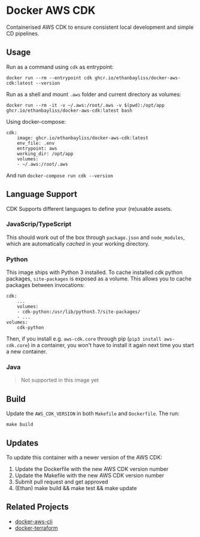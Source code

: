 # Docker AWS CDK
Containerised AWS CDK to ensure consistent local development and simple CD pipelines.

## Usage
Run as a command using `cdk` as entrypoint:

    docker run --rm --entrypoint cdk ghcr.io/ethanbayliss/docker-aws-cdk:latest --version

Run as a shell and mount `.aws` folder and current directory as volumes:

    docker run --rm -it -v ~/.aws:/root/.aws -v $(pwd):/opt/app ghcr.io/ethanbayliss/docker-aws-cdk:latest bash

Using docker-compose:

    cdk:
        image: ghcr.io/ethanbayliss/docker-aws-cdk:latest
        env_file: .env
        entrypoint: aws
        working_dir: /opt/app
        volumes:
        - ~/.aws:/root/.aws

And run `docker-compose run cdk --version`

## Language Support

CDK Supports different languages to define your (re)usable assets.

### JavaScrip/TypeScript

This should work out of the box through `package.json` and `node_modules`, which
are automatically _cached_ in your working directory.

### Python

This image ships with Python 3 installed. To cache installed cdk python packages,
`site-packages` is exposed as a volume. This allows you to cache packages between
invocations:

    cdk:
        ...
        volumes:
        - cdk-python:/usr/lib/python3.7/site-packages/
        - ...
    volumes:
        cdk-python

Then, if you install e.g. `aws-cdk.core` through pip (`pip3 install aws-cdk.core`)
in a container, you won't have to install it again next time you start a new
container.

### Java

> Not supported in this image yet

## Build 
Update the `AWS_CDK_VERSION` in both `Makefile` and `Dockerfile`. The run:

    make build

## Updates

To update this container with a newer version of the AWS CDK:

1. Update the Dockerfile with the new AWS CDK version number
2. Update the Makefile with the new AWS CDK version number
3. Submit pull request and get approved
4. (Ethan) make build && make test && make update

## Related Projects

- [docker-aws-cli](https://github.com/contino/docker-aws-cli)
- [docker-terraform](https://github.com/contino/docker-terraform)
